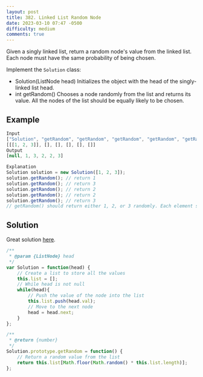 ```yaml
---
layout: post
title: 382. Linked List Random Node
date: 2023-03-10 07:47 -0500
difficulty: medium
comments: true
---
```


Given a singly linked list, return a random node's value from the linked list. Each node must have the same probability of being chosen.

Implement the `Solution` class:

- Solution(ListNode head) Initializes the object with the head of the singly-linked list head.
- int getRandom() Chooses a node randomly from the list and returns its value. All the nodes of the list should be equally likely to be chosen.

## Example

```javascript
Input
["Solution", "getRandom", "getRandom", "getRandom", "getRandom", "getRandom"]
[[[1, 2, 3]], [], [], [], [], []]
Output
[null, 1, 3, 2, 2, 3]

Explanation
Solution solution = new Solution([1, 2, 3]);
solution.getRandom(); // return 1
solution.getRandom(); // return 3
solution.getRandom(); // return 2
solution.getRandom(); // return 2
solution.getRandom(); // return 3
// getRandom() should return either 1, 2, or 3 randomly. Each element should have equal probability of returning.
```

## Solution

Great solution [here](https://leetcode.com/problems/linked-list-random-node/solutions/3280143/fast-and-easy-solution/?orderBy=hot&languageTags=javascript).

```javascript
/**
 * @param {ListNode} head
 */
var Solution = function(head) {
    // Create a list to store all the values
    this.list = [];
    // While head is not null
    while(head){
        // Push the value of the node into the list
        this.list.push(head.val);
        // Move to the next node
        head = head.next;
    }
};

/**
 * @return {number}
 */
Solution.prototype.getRandom = function() {
    // Return a random value from the list
    return this.list[Math.floor(Math.random() * this.list.length)];
};
```
